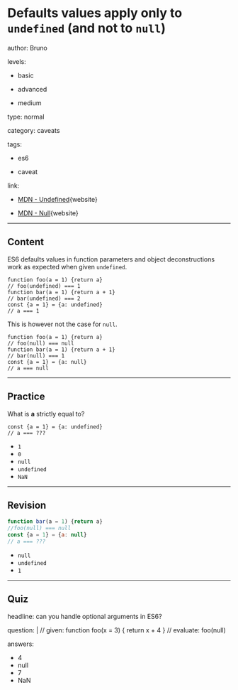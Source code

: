 # Defaults values apply only to `undefined` (and not to `null`)
author: Bruno

levels:

  - basic

  - advanced

  - medium

type: normal

category: caveats

tags:

  - es6

  - caveat

link:
  
  - [MDN - Undefined](https://developer.mozilla.org/en-US/docs/Web/JavaScript/Reference/Global_Objects/undefined){website}
  
  - [MDN - Null](https://developer.mozilla.org/en-US/docs/Web/JavaScript/Reference/Global_Objects/null){website}
---
## Content

ES6 defaults values in function parameters and object deconstructions work as expected when given `undefined`.


```
function foo(a = 1) {return a}
// foo(undefined) === 1
function bar(a = 1) {return a + 1}
// bar(undefined) === 2
const {a = 1} = {a: undefined}
// a === 1
```

This is however not the case for `null`.
```
function foo(a = 1) {return a}
// foo(null) === null
function bar(a = 1) {return a + 1}
// bar(null) === 1
const {a = 1} = {a: null}
// a === null
```

---
## Practice

What is **a** strictly equal to?
```
const {a = 1} = {a: undefined}
// a === ???
```
* `1`
* `0`
* `null`
* `undefined`
* `NaN`

---
## Revision

```javascript
function bar(a = 1) {return a}
//foo(null) === null
const {a = 1} = {a: null}
// a === ???
```

* `null`
* `undefined`
* `1`

---
## Quiz

headline: can you handle optional arguments in ES6?

question: |
 // given:
 function foo(x = 3) { return x + 4 }
 // evaluate:
 foo(null)

answers:
  - 4
  - null
  - 7
  - NaN
